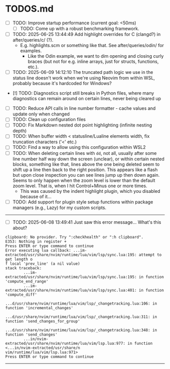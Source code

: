 # TODOS.md

- [ ] TODO: Improve startup performance (current goal: <50ms)
    - [ ] TODO: Come up with a robust benchmarking framework.
- [ ] TODO: 2025-06-25 13:44:49 Add highlight overrides for C (clangd?) in after/queries/c/ (?).
    - E.g. highlights.scm or something like that. See after/queries/odin/ for examples.
        - Like the Odin example, we want to dim opening and closing curly braces (but not for e.g. inline arrays, just for structs, functions, etc.).
- [ ] TODO: 2025-06-09 14:12:10 The truncated path logic we use in the status line doesn't work when we're using Neovim from within WSL, probably because it's hardcoded for Windows?
- [!] TODO: Diagnostics script still breaks in Python files, where many diagnostics can remain around on certain lines, never being cleared up
- [ ] TODO: Reduce API calls in line number formatter - cache values and update only when changed
- [ ] TODO: Clean up configuration files
- [ ] TODO: Fix Markdown nested dot point highlighting (infinite nesting depth)
- [ ] TODO: When buffer width < statusline/Lualine elements width, fix truncation characters ('<' etc.)
- [ ] TODO: Find a way to allow using this configuration within WSL2
- [ ] TODO: When deleting certain lines with `dd`, not all, usually after some line number half way down the screen (unclear), or within certain nested blocks, something like that, lines above the one being deleted seem to shift up a line then back to the right position. This appears like a flash but upon close inspection you can see lines jump up then down again. Seems to only happen when the zoom level is lower than the default zoom level. That is, when I hit Control+Minus one or more times.
    - This was caused by the indent highlight plugin, which you disabled because of it...
- [ ] TODO: Add support for plugin style setup functions within package managers (e.g., Lazy) for my custom scripts.

- - -

- [ ] TODO: 2025-06-08 13:49:41 Just saw this error message... What's this about?

```
clipboard: No provider. Try ":checkhealth" or ":h clipboard".
E353: Nothing in register +
Press ENTER or type command to continue                                                                               Error executing lua callback: ...im-extracted/usr/share/nvim/runtime/lua/vim/lsp/sync.lua:195: attempt to get length o
f local 'prev_line' (a nil value)
stack traceback:
        ...im-extracted/usr/share/nvim/runtime/lua/vim/lsp/sync.lua:195: in function 'compute_end_range'
        ...im-extracted/usr/share/nvim/runtime/lua/vim/lsp/sync.lua:401: in function 'compute_diff'
        ...d/usr/share/nvim/runtime/lua/vim/lsp/_changetracking.lua:106: in function 'incremental_changes'
        ...d/usr/share/nvim/runtime/lua/vim/lsp/_changetracking.lua:311: in function 'send_changes_for_group'
        ...d/usr/share/nvim/runtime/lua/vim/lsp/_changetracking.lua:348: in function 'send_changes'
        ...in/nvim-extracted/usr/share/nvim/runtime/lua/vim/lsp.lua:977: in function <...in/nvim-extracted/usr/share/n
vim/runtime/lua/vim/lsp.lua:971>
Press ENTER or type command to continue  
```

- - -
